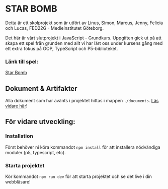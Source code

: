 # STAR BOMB

Detta är ett skolprojekt som är utfört av Linus, Simon, Marcus, Jenny, Felicia och Lucas, FED22G - Medieinstitutet Göteborg.

Det här är vårt slutprojekt i JavaScript - Grundkurs.
Uppgiften gick ut på att skapa ett spel från grunden med allt vi har lärt oss under kursens gång med ett extra fokus på OOP, TypeScript och P5-biblioteket.

### Länk till spel:

[Star Bomb](https://star-bomb.netlify.app/)

## Dokument & Artifakter

Alla dokument som har avänts i projektet hittas i mappen `./documents`. [Läs vidare här](./documents/README.md)!

## För vidare utveckling:

### Installation

Först behöver ni köra kommandot `npm install` för att installera nödvändiga moduler (p5, typescript, etc).

### Starta projektet

Kör kommandot `npm run dev` för att starta projektet och se det live i din webbläsare!
